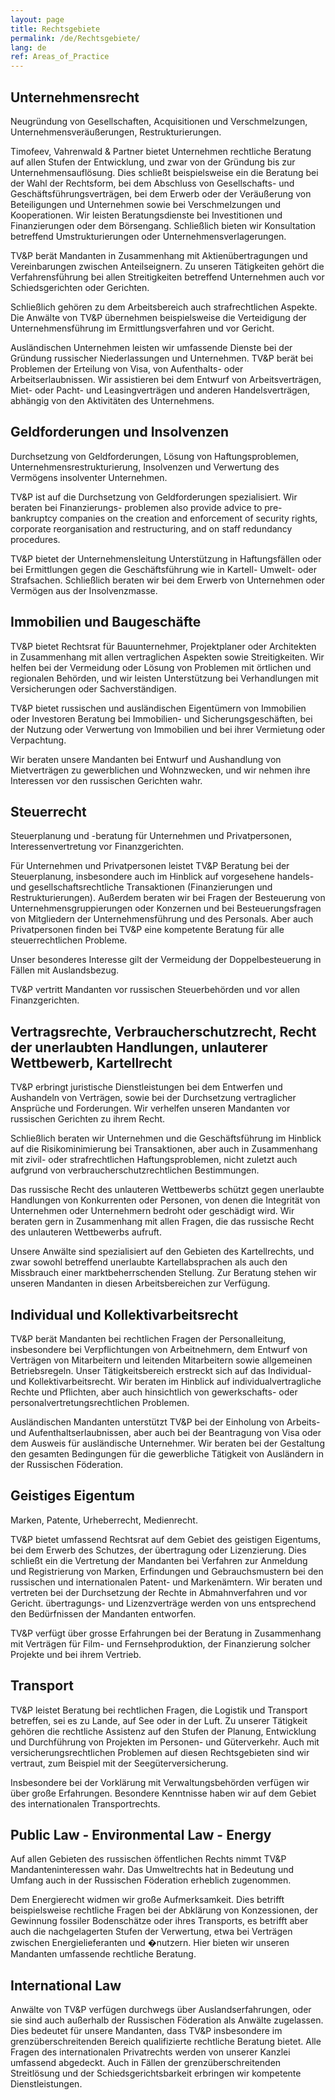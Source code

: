 ```yaml
---
layout: page
title: Rechtsgebiete
permalink: /de/Rechtsgebiete/
lang: de
ref: Areas_of_Practice
---
```

## Unternehmensrecht

Neugründung von Gesellschaften, Acquisitionen und Verschmelzungen, Unternehmensveräußerungen, Restrukturierungen.

Timofeev, Vahrenwald & Partner bietet Unternehmen rechtliche Beratung auf allen Stufen der Entwicklung, und zwar von der Gründung bis zur Unternehmensauflösung. Dies schließt beispielsweise ein die Beratung bei der Wahl der Rechtsform, bei dem Abschluss von Gesellschafts- und Geschäftsführungsverträgen, bei dem Erwerb oder der Veräußerung von Beteiligungen und Unternehmen sowie bei Verschmelzungen und Kooperationen. Wir leisten Beratungsdienste bei Investitionen und Finanzierungen oder dem Börsengang. Schließlich bieten wir Konsultation betreffend Umstrukturierungen oder Unternehmensverlagerungen.

TV&P berät Mandanten in Zusammenhang mit Aktienübertragungen und Vereinbarungen zwischen Anteilseignern. Zu unseren Tätigkeiten gehört die Verfahrensführung bei allen Streitigkeiten betreffend Unternehmen auch vor Schiedsgerichten oder Gerichten.

Schließlich gehören zu dem Arbeitsbereich auch strafrechtlichen Aspekte. Die Anwälte von TV&P übernehmen beispielsweise die Verteidigung der Unternehmensführung im Ermittlungsverfahren und vor Gericht.

Ausländischen Unternehmen leisten wir umfassende Dienste bei der Gründung russischer Niederlassungen und Unternehmen. TV&P berät bei Problemen der Erteilung von Visa, von Aufenthalts- oder Arbeitserlaubnissen. Wir assistieren bei dem Entwurf von Arbeitsverträgen, Miet- oder Pacht- und Leasingverträgen und anderen Handelsverträgen, abhängig von den Aktivitäten des Unternehmens.

## Geldforderungen und Insolvenzen

Durchsetzung von Geldforderungen, Lösung von Haftungsproblemen, Unternehmensrestrukturierung, Insolvenzen und Verwertung des Vermögens insolventer Unternehmen.

TV&P ist auf die Durchsetzung von Geldforderungen spezialisiert. Wir beraten bei Finanzierungs- problemen also provide advice to pre-bankruptcy companies on the creation and enforcement of security rights, corporate reorganisation and restructuring, and on staff redundancy procedures.

TV&P bietet der Unternehmensleitung Unterstützung in Haftungsfällen oder bei Ermittlungen gegen die Geschäftsführung wie in Kartell- Umwelt- oder Strafsachen. Schließlich beraten wir bei dem Erwerb von Unternehmen oder Vermögen aus der Insolvenzmasse.

## Immobilien und Baugeschäfte

TV&P bietet Rechtsrat für Bauunternehmer, Projektplaner oder Architekten in Zusammenhang mit allen vertraglichen Aspekten sowie Streitigkeiten. Wir helfen bei der Vermeidung oder Lösung von Problemen mit örtlichen und regionalen Behörden, und wir leisten Unterstützung bei Verhandlungen mit Versicherungen oder Sachverständigen.

TV&P bietet russischen und ausländischen Eigentümern von Immobilien oder Investoren Beratung bei Immobilien- und Sicherungsgeschäften, bei der Nutzung oder Verwertung von Immobilien und bei ihrer Vermietung oder Verpachtung.

Wir beraten unsere Mandanten bei Entwurf und Aushandlung von Mietverträgen zu gewerblichen und Wohnzwecken, und wir nehmen ihre Interessen vor den russischen Gerichten wahr.

## Steuerrecht

Steuerplanung und -beratung für Unternehmen und Privatpersonen, Interessenvertretung vor Finanzgerichten.

Für Unternehmen und Privatpersonen leistet TV&P Beratung bei der Steuerplanung, insbesondere auch im Hinblick auf vorgesehene handels- und gesellschaftsrechtliche Transaktionen (Finanzierungen und Restrukturierungen). Außerdem beraten wir bei Fragen der Besteuerung von Unternehmensgruppierungen oder Konzernen und bei Besteuerungsfragen von Mitgliedern der Unternehmensführung und des Personals. Aber auch Privatpersonen finden bei TV&P eine kompetente Beratung für alle steuerrechtlichen Probleme.

Unser besonderes Interesse gilt der Vermeidung der Doppelbesteuerung in Fällen mit Auslandsbezug.

TV&P vertritt Mandanten vor russischen Steuerbehörden und vor allen Finanzgerichten.

## Vertragsrechte, Verbraucherschutzrecht, Recht der unerlaubten Handlungen, unlauterer Wettbewerb, Kartellrecht

TV&P erbringt juristische Dienstleistungen bei dem Entwerfen und Aushandeln von Verträgen, sowie bei der Durchsetzung vertraglicher Ansprüche und Forderungen. Wir verhelfen unseren Mandanten vor russischen Gerichten zu ihrem Recht.

Schließlich beraten wir Unternehmen und die Geschäftsführung im Hinblick auf die Risikominimierung bei Transaktionen, aber auch in Zusammenhang mit zivil- oder strafrechtlichen Haftungsproblemen, nicht zuletzt auch aufgrund von verbraucherschutzrechtlichen Bestimmungen.

Das russische Recht des unlauteren Wettbewerbs schützt gegen unerlaubte Handlungen von Konkurrenten oder Personen, von denen die Integrität von Unternehmen oder Unternehmern bedroht oder geschädigt wird. Wir beraten gern in Zusammenhang mit allen Fragen, die das russische Recht des unlauteren Wettbewerbs aufruft.

Unsere Anwälte sind spezialisiert auf den Gebieten des Kartellrechts, und zwar sowohl betreffend unerlaubte Kartellabsprachen als auch den Missbrauch einer marktbeherrschenden Stellung. Zur Beratung stehen wir unseren Mandanten in diesen Arbeitsbereichen zur Verfügung.

## Individual und Kollektivarbeitsrecht

TV&P berät Mandanten bei rechtlichen Fragen der Personalleitung, insbesondere bei Verpflichtungen von Arbeitnehmern, dem Entwurf von Verträgen von Mitarbeitern und leitenden Mitarbeitern sowie allgemeinen Betriebsregeln. Unser Tätigkeitsbereich erstreckt sich auf das Individual- und Kollektivarbeitsrecht. Wir beraten im Hinblick auf individualvertragliche Rechte und Pflichten, aber auch hinsichtlich von gewerkschafts- oder personalvertretungsrechtlichen Problemen.

Ausländischen Mandanten unterstützt TV&P bei der Einholung von Arbeits- und Aufenthaltserlaubnissen, aber auch bei der Beantragung von Visa oder dem Ausweis für ausländische Unternehmer. Wir beraten bei der Gestaltung den gesamten Bedingungen für die gewerbliche Tätigkeit von Ausländern in der Russischen Föderation.

## Geistiges Eigentum

Marken, Patente, Urheberrecht, Medienrecht.

TV&P bietet umfassend Rechtsrat auf dem Gebiet des geistigen Eigentums, bei dem Erwerb des Schutzes, der übertragung oder Lizenzierung. Dies schließt ein die Vertretung der Mandanten bei Verfahren zur Anmeldung und Registrierung von Marken, Erfindungen und Gebrauchsmustern bei den russischen und internationalen Patent- und Markenämtern. Wir beraten und vertreten bei der Durchsetzung der Rechte in Abmahnverfahren und vor Gericht. übertragungs- und Lizenzverträge werden von uns entsprechend den Bedürfnissen der Mandanten entworfen.

TV&P verfügt über grosse Erfahrungen bei der Beratung in Zusammenhang mit Verträgen für Film- und Fernsehproduktion, der Finanzierung solcher Projekte und bei ihrem Vertrieb.

## Transport

TV&P leistet Beratung bei rechtlichen Fragen, die Logistik und Transport betreffen, sei es zu Lande, auf See oder in der Luft. Zu unserer Tätigkeit gehören die rechtliche Assistenz auf den Stufen der Planung, Entwicklung und Durchführung von Projekten im Personen- und Güterverkehr. Auch mit versicherungsrechtlichen Problemen auf diesen Rechtsgebieten sind wir vertraut, zum Beispiel mit der Seegüterversicherung.

Insbesondere bei der Vorklärung mit Verwaltungsbehörden verfügen wir über große Erfahrungen. Besondere Kenntnisse haben wir auf dem Gebiet des internationalen Transportrechts.

## Public Law - Environmental Law - Energy

Auf allen Gebieten des russischen öffentlichen Rechts nimmt TV&P Mandanteninteressen wahr. Das Umweltrechts hat in Bedeutung und Umfang auch in der Russischen Föderation erheblich zugenommen.

Dem Energierecht widmen wir große Aufmerksamkeit. Dies betrifft beispielsweise rechtliche Fragen bei der Abklärung von Konzessionen, der Gewinnung fossiler Bodenschätze oder ihres Transports, es betrifft aber auch die nachgelagerten Stufen der Verwertung, etwa bei Verträgen zwischen Energielieferanten und �nutzern. Hier bieten wir unseren Mandanten umfassende rechtliche Beratung.

## International Law

Anwälte von TV&P verfügen durchwegs über Auslandserfahrungen, oder sie sind auch außerhalb der Russischen Föderation als Anwälte zugelassen. Dies bedeutet für unsere Mandanten, dass TV&P insbesondere im grenzüberschreitenden Bereich qualifizierte rechtliche Beratung bietet. Alle Fragen des internationalen Privatrechts werden von unserer Kanzlei umfassend abgedeckt. Auch in Fällen der grenzüberschreitenden Streitlösung und der Schiedsgerichtsbarkeit erbringen wir kompetente Dienstleistungen.
